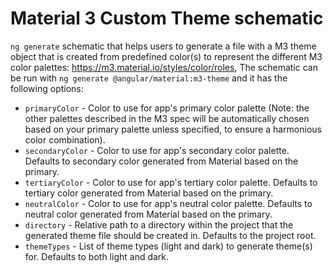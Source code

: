 # Material 3 Custom Theme schematic
`ng generate` schematic that helps users to generate a file with a M3 theme
object that is created from predefined color(s) to represent the different M3
color palettes: https://m3.material.io/styles/color/roles, The schematic can be
run with `ng generate @angular/material:m3-theme` and it has the following
options:

* `primaryColor` - Color to use for app's primary color palette (Note: the other
palettes described in the M3 spec will be automatically chosen based on your
primary palette unless specified, to ensure a harmonious color combination).
* `secondaryColor` - Color to use for app's secondary color palette. Defaults to
secondary color generated from Material based on the primary.
* `tertiaryColor` - Color to use for app's tertiary color palette. Defaults to
tertiary color generated from Material based on the primary.
* `neutralColor` - Color to use for app's neutral color palette. Defaults to
neutral color generated from Material based on the primary.
* `directory` - Relative path to a directory within the project that the
generated theme file should be created in. Defaults to the project root.
* `themeTypes` - List of theme types (light and dark) to generate theme(s) for.
Defaults to both light and dark.
